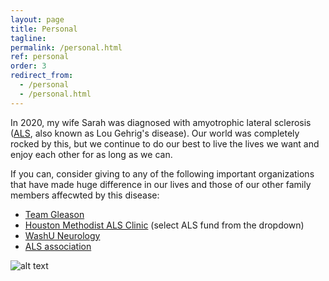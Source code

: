 ```yaml
---
layout: page
title: Personal
tagline: 
permalink: /personal.html
ref: personal
order: 3
redirect_from: 
  - /personal
  - /personal.html
---
```



In 2020, my wife Sarah was diagnosed with amyotrophic lateral sclerosis ([ALS](https://en.wikipedia.org/wiki/ALS), also known as Lou Gehrig's disease). Our world was completely rocked by this, but we continue to do our best to live the lives we want and enjoy each other for as long as we can.


If you can, consider giving to any of the following important organizations that have made  huge difference in our lives and those of our other family members affecwted by this disease:


- [Team Gleason](https://teamgleason.org/donate/)
- [Houston Methodist ALS Clinic](https://givingforms.houstonmethodist.org/GeneralGivingForm) (select ALS fund from the dropdown)
- [WashU Neurology](https://millerlab.wustl.edu/donate/)
- [ALS association](https://www.als.org/get-involved/ways-give)

![alt text](IMG_6079.heic "title")
